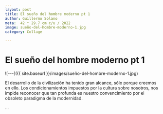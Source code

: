 ```yaml
---
layout: post
title: El sueño del hombre moderno pt 1
author: Guillermo Solano
meta:  42 * 29.7 cm c/u / 2022
image: sueño-del-hombre-moderno-1.jpg
category: Collage

---
```


# El sueño del hombre moderno pt 1

![---]({{ site.baseurl }}/images/sueño-del-hombre-moderno-1.jpg)

El desarrollo de la civilización ha tenido gran alcance, sólo porque creemos en ello. Los condicionamientos impuestos por la cultura sobre nosotros, nos impide reconocer que tan profunda es nuestro convencimiento por el obsoleto paradigma de la modernidad.

<!--

La modernidad es el término asignado a un periodo reciente de la historia de la humanidad en el que, mas que prevalecer la visión racional para dar explicación a los acontecimientos identificados en la naturaleza; se exculyen otras formas de construcción de conocimiento y de interacción con el entorno por considerarse anticientíficas.

La modernidad, más allá de la intelectualización de la realidad, se erige como una corriente de pensamiento fundamentada en la búsqueda de la objetividad a partir de la implementación de métodos y tecnologías que intentan descubrir verdades detrás del estudio especializado de la materia y los acontecimientos relacionados con la humanidad.

La modernidad se estableció en el siglo XX como un referente de la verticalidad eurocentrista, deformada en un dogma que impone sus creencias mecanicistas a través de diferentes canales en la sociedad para establecer verdades incuestionables, sin reconocer sus propios desaciertos o lo nocivo que subyace en sus paradigmas. -->




…

